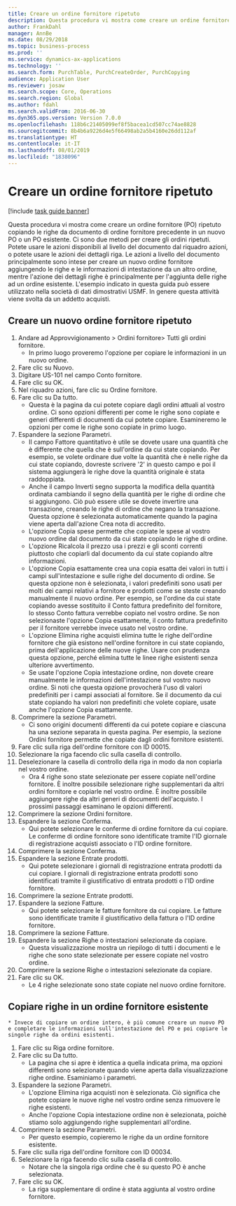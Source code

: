 ```yaml
---
title: Creare un ordine fornitore ripetuto
description: Questa procedura vi mostra come creare un ordine fornitore (PO) ripetuto copiando le righe da documento di ordine fornitore precedente in un nuovo PO o un PO esistente.
author: FrankDahl
manager: AnnBe
ms.date: 08/29/2018
ms.topic: business-process
ms.prod: ''
ms.service: dynamics-ax-applications
ms.technology: ''
ms.search.form: PurchTable, PurchCreateOrder, PurchCopying
audience: Application User
ms.reviewer: josaw
ms.search.scope: Core, Operations
ms.search.region: Global
ms.author: fdahl
ms.search.validFrom: 2016-06-30
ms.dyn365.ops.version: Version 7.0.0
ms.openlocfilehash: 118b6c21405099ef8f5bacea1cd507cc74ae8828
ms.sourcegitcommit: 8b4b6a9226d4e5f66498ab2a5b4160e26dd112af
ms.translationtype: HT
ms.contentlocale: it-IT
ms.lasthandoff: 08/01/2019
ms.locfileid: "1838096"
---
```

# <a name="create-a-repeat-purchase-order"></a>Creare un ordine fornitore ripetuto

[!include [task guide banner](../../includes/task-guide-banner.md)]

Questa procedura vi mostra come creare un ordine fornitore (PO) ripetuto copiando le righe da documento di ordine fornitore precedente in un nuovo PO o un PO esistente. Ci sono due metodi per creare gli ordini ripetuti. Potete usare le azioni disponibili al livello del documento dal riquadro azioni, o potete usare le azioni dei dettagli riga. Le azioni a livello del documento principalmente sono intese per creare un nuovo ordine fornitore aggiungendo le righe e le informazioni di intestazione da un altro ordine, mentre l'azione dei dettagli righe è principalmente per l'aggiunta delle righe ad un ordine esistente. L'esempio indicato in questa guida può essere utilizzato nella società di dati dimostrativi USMF. In genere questa attività viene svolta da un addetto acquisti.


## <a name="create-a-new-repeat-purchase-order"></a>Creare un nuovo ordine fornitore ripetuto
1. Andare ad Approvvigionamento > Ordini fornitore> Tutti gli ordini fornitore.
    * In primo luogo proveremo l'opzione per copiare le informazioni in un nuovo ordine.  
2. Fare clic su Nuovo.
3. Digitare US-101 nel campo Conto fornitore.
4. Fare clic su OK.
5. Nel riquadro azioni, fare clic su Ordine fornitore.
6. Fare clic su Da tutto.
    * Questa è la pagina da cui potete copiare dagli ordini attuali al vostro ordine. Ci sono opzioni differenti per come le righe sono copiate e generi differenti di documenti da cui potete copiare. Esamineremo le opzioni per come le righe sono copiate in primo luogo.   
7. Espandere la sezione Parametri.
    * Il campo Fattore quantitativo è utile se dovete usare una quantità che è differente che quella che è sull'ordine da cui state copiando. Per esempio, se volete ordinare due volte la quantità che è nelle righe da cui state copiando, dovreste scrivere '2' in questo campo e poi il sistema aggiungerà le righe dove la quantità originale è stata raddoppiata.  
    * Anche il campo Inverti segno supporta la modifica della quantità ordinata cambiando il segno della quantità per le righe di ordine che si aggiungono. Ciò può essere utile se dovete invertire una transazione, creando le righe di ordine che negano la transazione. Questa opzione è selezionata automaticamente quando la pagina viene aperta dall'azione Crea nota di accredito.  
    * L'opzione Copia spese permette che copiate le spese al vostro nuovo ordine dal documento da cui state copiando le righe di ordine.  
    * L'opzione Ricalcola il prezzo usa i prezzi e gli sconti correnti piuttosto che copiarli dal documento da cui state copiando altre informazioni.  
    * L'opzione Copia esattamente crea una copia esatta dei valori in tutti i campi sull'intestazione e sulle righe del documento di ordine. Se questa opzione non è selezionata, i valori predefiniti sono usati per molti dei campi relativi a fornitore e prodotti come se steste creando manualmente il nuovo ordine. Per esempio, se l'ordine da cui state copiando avesse sostituito il Conto fattura predefinito del fornitore, lo stesso Conto fattura verrebbe copiato nel vostro ordine. Se non selezionaste l'opzione Copia esattamente, il conto fattura predefinito per il fornitore verrebbe invece usato nel vostro ordine.  
    * L'opzione Elimina righe acquisti elimina tutte le righe dell'ordine fornitore che già esistono nell'ordine fornitore in cui state copiando, prima dell'applicazione delle nuove righe. Usare con prudenza questa opzione, perché elimina tutte le linee righe esistenti senza ulteriore avvertimento.  
    * Se usate l'opzione Copia intestazione ordine, non dovete creare manualmente le informazioni dell'intestazione sul vostro nuovo ordine. Si noti che questa opzione provocherà l'uso di valori predefiniti per i campi associati al fornitore. Se il documento da cui state copiando ha valori non predefiniti che volete copiare, usate anche l'opzione Copia esattamente.  
8. Comprimere la sezione Parametri.
    * Ci sono origini documenti differenti da cui potete copiare e ciascuna ha una sezione separata in questa pagina. Per esempio, la sezione Ordini fornitore permette che copiate dagli ordini fornitore esistenti.  
9. Fare clic sulla riga dell'ordine fornitore con ID 00015. 
10. Selezionare la riga facendo clic sulla casella di controllo.
11. Deselezionare la casella di controllo della riga in modo da non copiarla nel vostro ordine.
    * Ora 4 righe sono state selezionate per essere copiate nell'ordine fornitore. È inoltre possibile selezionare righe supplementari da altri ordini fornitore e copiarle nel vostro ordine. È inoltre possibile aggiungere righe da altri generi di documenti dell'acquisto. I prossimi passaggi esaminano le opzioni differenti.  
12. Comprimere la sezione Ordini fornitore.
13. Espandere la sezione Conferma.
    * Qui potete selezionare le conferme di ordine fornitore da cui copiare. Le conferme di ordine fornitore sono identificate tramite l'ID giornale di registrazione acquisti associato o l'ID ordine fornitore.  
14. Comprimere la sezione Conferma.
15. Espandere la sezione Entrate prodotti.
    * Qui potete selezionare i giornali di registrazione entrata prodotti da cui copiare. I giornali di registrazione entrata prodotti sono identificati tramite il giustificativo di entrata prodotti o l'ID ordine fornitore.   
16. Comprimere la sezione Entrate prodotti.
17. Espandere la sezione Fatture.
    * Qui potete selezionare le fatture fornitore da cui copiare. Le fatture sono identificate tramite il giustificativo della fattura o l'ID ordine fornitore.   
18. Comprimere la sezione Fatture.
19. Espandere la sezione Righe o intestazioni selezionate da copiare.
    * Questa visualizzazione mostra un riepilogo di tutti i documenti e le righe che sono state selezionate per essere copiate nel vostro ordine.   
20. Comprimere la sezione Righe o intestazioni selezionate da copiare.
21. Fare clic su OK.
    * Le 4 righe selezionate sono state copiate nel nuovo ordine fornitore.   

## <a name="copy-lines-to-an-existing-purchase-order"></a>Copiare righe in un ordine fornitore esistente
    * Invece di copiare un ordine intero, è più comune creare un nuovo PO e completare le informazioni sull'intestazione del PO e poi copiare le singole righe da ordini esistenti.  
1. Fare clic su Riga ordine fornitore.
2. Fare clic su Da tutto.
    * La pagina che si apre è identica a quella indicata prima, ma opzioni differenti sono selezionate quando viene aperta dalla visualizzazione righe ordine. Esaminiamo i parametri.   
3. Espandere la sezione Parametri.
    * L'opzione Elimina riga acquisti non è selezionata. Ciò significa che potete copiare le nuove righe nel vostro ordine senza rimuovere le righe esistenti.   
    * Anche l'opzione Copia intestazione ordine non è selezionata, poichè stiamo solo aggiungendo righe supplementari all'ordine.   
4. Comprimere la sezione Parametri.
    * Per questo esempio, copieremo le righe da un ordine fornitore esistente.   
5. Fare clic sulla riga dell'ordine fornitore con ID 00034. 
6. Selezionare la riga facendo clic sulla casella di controllo.
    * Notare che la singola riga ordine che è su questo PO è anche selezionata.  
7. Fare clic su OK.
    * La riga supplementare di ordine è stata aggiunta al vostro ordine fornitore.  

